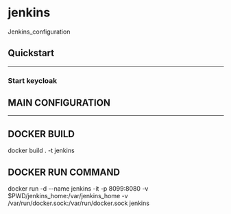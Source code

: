 # jenkins
Jenkins_configuration

## Quickstart
---

### Start keycloak

## MAIN CONFIGURATION
---

## DOCKER BUILD ##

docker build . -t jenkins

## DOCKER RUN COMMAND ##

docker run -d --name jenkins -it -p 8099:8080 -v $PWD/jenkins_home:/var/jenkins_home -v /var/run/docker.sock:/var/run/docker.sock jenkins 
